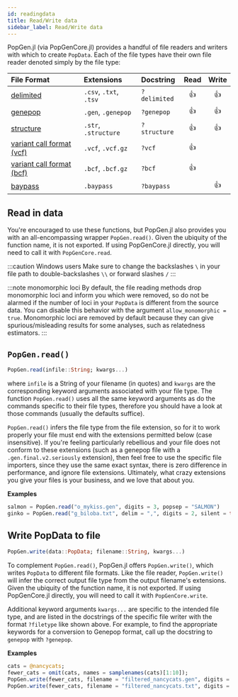```yaml
---
id: readingdata
title: Read/Write data
sidebar_label: Read/Write data
---
```


PopGen.jl (via PopGenCore.jl) provides a handful of file readers and writers with which to create `PopData`. Each of the file types have their own file reader denoted simply by the file type:

| File Format         | Extensions             | Docstring     | Read | Write |
| :------------------ | :--------------------- | :------------ | :---:|:---:|
| [delimited](delimited.md)| `.csv`, `.txt`, `.tsv` | `?delimited`  |👍 | 👍 |
| [genepop](genepop.md)| `.gen`, `.genepop`     | `?genepop`    |👍 | 👍 |
| [structure](structure.md)| `.str`, `.structure`   | `?structure`  |👍 | 👍 |
| [variant call format (vcf)](variantcall.md) | `.vcf`, `.vcf.gz`| `?vcf`  |👍 | |
| [variant call format (bcf)](variantcall.md) | `.bcf`, `.bcf.gz`| `?bcf`  | 👍| |
| [baypass](baypass.md) | `.baypass` | `?baypass` | | 👍|


## Read in data
You're encouraged to use these functions, but PopGen.jl also provides you with an all-encompassing wrapper  `PopGen.read()`. Given the ubiquity of the function name, it is not exported. If using PopGenCore.jl directly, you will need to call it with `PopGenCore.read`.

:::caution Windows users
Make sure to change the backslashes `\` in your file path to double-backslashes `\\` or forward slashes `/` 
:::

:::note monomorphic loci
By default, the file reading methods drop monomorphic loci and inform you which were removed, so do not be alarmed if the number of loci in your `PopData` is different from the source data. You can disable this
behavior with the argument `allow_monomorphic = true`. Monomorphic loci are removed by default because they
can give spurious/misleading results for some analyses, such as relatedness estimators.
:::

## `PopGen.read()`

```julia
PopGen.read(infile::String; kwargs...)
```

where `infile` is a String of your filename (in quotes) and `kwargs` are the corresponding keyword arguments associated with your file type. The function `PopGen.read()` uses all the same keyword arguments as do the commands specific to their file types, therefore you should have a look at those commands (usually the defaults suffice).

`PopGen.read()` infers the file type from the file extension, so for it to work properly your file must end with the extensions permitted below (case insensitive). If you're feeling particularly rebellious and your file does not conform to these extensions (such as a genepop file with a `.gen.final.v2.seriously` extension), then feel free to use the specific file importers, since they use the same exact syntax, there is zero difference in performance, and ignore file extensions. Ultimately, what crazy extensions you give your files is your business, and we love that about you.

**Examples**
```julia
salmon = PopGen.read("o_mykiss.gen", digits = 3, popsep = "SALMON")
ginko = PopGen.read("g_biloba.txt", delim = ",", digits = 2, silent = true)
```

## Write PopData to file

```julia
PopGen.write(data::PopData; filename::String, kwargs...)
```
To complement `PopGen.read()`, PopGen.jl offers `PopGen.write()`, 
which writes `PopData` to different file formats. Like the file 
reader, `PopGen.write()` will infer the correct output file type 
from the output filename's extensions. Given the ubiquity of the 
function name, it is not exported. If using PopGenCore.jl directly, 
you will need to call it with `PopGenCore.write`. 

Additional keyword arguments `kwargs...` are specific to the intended file type, and are listed in the docstrings of the specific file writer with the format `?filetype` like shown above. For example, to find the appropriate keywords for a conversion to Genepop format, call up the docstring to `genepop` with `?genepop`.

**Examples**
```julia
cats = @nancycats;
fewer_cats = omit(cats, names = samplenames(cats)[1:10]);
PopGen.write(fewer_cats, filename = "filtered_nancycats.gen", digits = 3, format = "horizontal")
PopGen.write(fewer_cats, filename = "filtered_nancycats.txt", digits = 4, format = "tidy", delim = ",")
```
